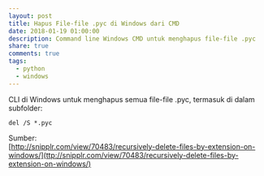```yaml
---
layout: post
title: Hapus File-file .pyc di Windows dari CMD
date: 2018-01-19 01:00:00
description: Command line Windows CMD untuk menghapus file-file .pyc
share: true
comments: true
tags:
  - python
  - windows
---
```

CLI di Windows untuk menghapus semua file-file .pyc, termasuk di dalam subfolder:
```
del /S *.pyc
```

Sumber:  
[http://snipplr.com/view/70483/recursively-delete-files-by-extension-on-windows/](ttp://snipplr.com/view/70483/recursively-delete-files-by-extension-on-windows/)